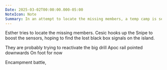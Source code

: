 ```yaml
---
Date: 2025-03-02T00:00:00.000-05:00
NoteIcon: Note
Summary: In an attempt to locate the missing members, a temp camp is setup and a signal boosted. A location found, a battle ensues.
---
```

Esther tries to locate the missing members.
Cesic hooks up the Snipe to boost the sensors, hoping to find the lost black box signals on the island.

They are probably trying to reactivate the big drill
Apoc rail pointed downwards
On foot for now

Encampment battle, 